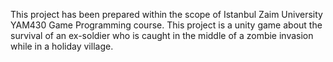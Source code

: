 This project has been prepared within the scope of Istanbul Zaim University YAM430 Game Programming course. This project is a unity game about the survival of an ex-soldier who is caught in the middle of a zombie invasion while in a holiday village.
